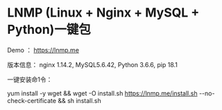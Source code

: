 # LNMP (Linux + Nginx + MySQL + Python)一键包

Demo ： https://lnmp.me

版本信息： nginx 1.14.2, MySQL5.6.42, Python 3.6.6, pip 18.1

一键安装命1令：

yum install -y wget && wget -O install.sh https://lnmp.me/install.sh --no-check-certificate && sh install.sh 
